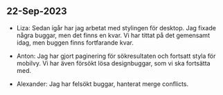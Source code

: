 ## 22-Sep-2023

- Liza: Sedan igår har jag arbetat med stylingen för desktop. Jag fixade några buggar, men det finns en kvar. Vi har tittat på det gemensamt idag, men buggen finns fortfarande kvar.

- Anton: Jag har gjort paginering för sökresultaten och fortsatt styla för mobilvy. Vi har även försökt lösa designbuggar, som vi ska fortsätta med.

- Alexander: Jag har felsökt buggar, hanterat merge conflicts.
